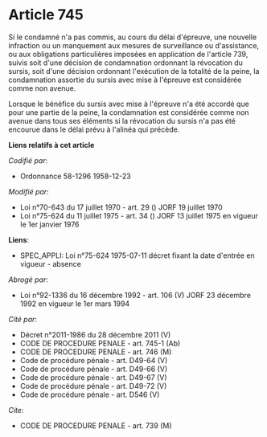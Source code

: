 # Article 745

Si le condamné n'a pas commis, au cours du délai d'épreuve, une nouvelle infraction ou un manquement aux mesures de
surveillance ou d'assistance, ou aux obligations particulières imposées en application de l'article 739, suivis soit d'une
décision de condamnation ordonnant la révocation du sursis, soit d'une décision ordonnant l'exécution de la totalité de la
peine, la condamnation assortie du sursis avec mise à l'épreuve est considérée comme non avenue.

Lorsque le bénéfice du sursis avec mise à l'épreuve n'a été accordé que pour une partie de la peine, la condamnation est
considérée comme non avenue dans tous ses éléments si la révocation du sursis n'a pas été encourue dans le délai prévu à
l'alinéa qui précède.

**Liens relatifs à cet article**

_Codifié par_:

  - Ordonnance 58-1296 1958-12-23

_Modifié par_:

  - Loi n°70-643 du 17 juillet 1970 - art. 29 () JORF 19 juillet 1970
  - Loi n°75-624 du 11 juillet 1975 - art. 34 () JORF 13 juillet 1975 en vigueur le 1er janvier 1976

**Liens**:

  - SPEC_APPLI: Loi n°75-624 1975-07-11 décret fixant la date d'entrée en vigueur - absence

_Abrogé par_:

  - Loi n°92-1336 du 16 décembre 1992 - art. 106 (V) JORF 23 décembre 1992 en vigueur le 1er mars 1994

_Cité par_:

  - Décret n°2011-1986 du 28 décembre 2011 (V)
  - CODE DE PROCEDURE PENALE - art. 745-1 (Ab)
  - CODE DE PROCEDURE PENALE - art. 746 (M)
  - Code de procédure pénale - art. D49-64 (V)
  - Code de procédure pénale - art. D49-66 (V)
  - Code de procédure pénale - art. D49-67 (V)
  - Code de procédure pénale - art. D49-72 (V)
  - Code de procédure pénale - art. D546 (V)

_Cite_:

  - CODE DE PROCEDURE PENALE - art. 739 (M)
